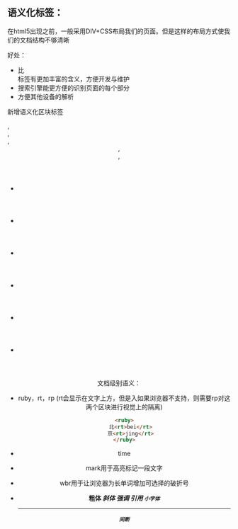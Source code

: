 ## 语义化标签：

在html5出现之前，一般采用DIV+CSS布局我们的页面。但是这样的布局方式使我们的文档结构不够清晰

好处：

* 比<div>标签有更加丰富的含义，方便开发与维护
* 搜索引擎能更方便的识别页面的每个部分
* 方便其他设备的解析

新增语义化区块标签<article>,<section>,<aside>,<header>,<footer>,<nav>

* <!-- 通常被放置在页面或者页面中某个区块元素的顶部，包含整个页面或者区块的标题，简介等信息，起到引导与导航的作用 -->

  <header>
  </header>

* <!-- 表示页面的导航，可以通过导航连接到网站的其他页面，或者当前页面的其他部分，可以有多个 -->

  <nav>
  </nav>

* <!-- 所包含的内容不是页面的主要内容，具有独立性，是对页面的补充, 一般使用在页面，文章的侧边栏，广告，友情链接等区域 -->

  <aside>
  </aside>

* <!-- 一般被放值在页面或者页面中某个区块的底部，包含版权信息，联系方式等信息 -->

  <footer>
  </footer>

* <!-- 表示包含于一个文档，页面，应用程序或网站中的一段独立的内容，可以被独立的发布或者重新使用于文章标记标签。通常一个article包括标题，正文和脚注 -->

  <article>
  </article>	

* <!-- 是一个主题性的内容分组，通常用于对页面进行分块或者对文章进行分段 -->

  <section>
  </section>

文档级别语义：

* ruby，rt，rp (rt会显示在文字上方，但是入如果浏览器不支持，则需要rp对这两个区块进行视觉上的隔离)

  ```html
  <ruby>
      北<rt>bei</rt>
      京<rt>jing</rt>
  </ruby>
  ```

* time
* mark用于高亮标记一段文字
* wbr用于让浏览器为长单词增加可选择的破折号
* <b> 粗体 <i> 斜体 <strong> <em> 强调 <cite> 引用 <small> 小字体 <hr> 间断